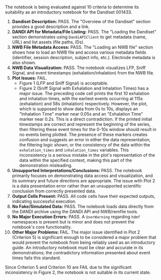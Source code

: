 The notebook is being evaluated against 10 criteria to determine its suitability as an introductory notebook for the Dandiset 001433.

1.  **Dandiset Description:** PASS. The "Overview of the Dandiset" section provides a good description and a link.
2.  **DANDI API for Metadata/File Listing:** PASS. The "Loading the Dandiset" section demonstrates using `DandiAPIClient` to get metadata (name, URL) and list assets (file paths, IDs).
3.  **NWB File Metadata Access:** PASS. The "Loading an NWB file" section shows how to load an NWB file and access various metadata fields (identifier, session description, subject info, etc.). Electrode metadata is also shown.
4.  **NWB Data Visualization:** PASS. The notebook visualizes LFP, Sniff Signal, and event timestamps (exhalation/inhalation) from the NWB file.
5.  **Plot Issues:** FAIL.
    *   Figure 1 (LFP and Sniff Signal) is acceptable.
    *   Figure 2 (Sniff Signal with Exhalation and Inhalation Times) has a major issue. The preceding code cell prints the first 10 exhalation and inhalation times, with the earliest events occurring at 115s (exhalation) and 58s (inhalation) respectively. However, the plot, which is supposed to show data from 0s to 10s, displays an "Inhalation Time" marker near 0.05s and an "Exhalation Time" marker near 0.2s. This is a direct contradiction. If the printed initial timestamps are correct and represent the beginning of the series, then filtering these event times for the 0-10s window should result in no events being plotted. The presence of these markers creates confusion and suggests an error in either the data representation, the filtering logic shown, or the consistency of the data within the `exhalation_times` and `inhalation_times` variables. This inconsistency is a serious mistake in the plot's representation of the data within the specified context, making this part of the demonstration misleading.
6.  **Unsupported Interpretations/Conclusions:** PASS. The notebook primarily focuses on demonstrating data access and visualization, and its summary and future directions are appropriate. The issue with Plot 2 is a data presentation error rather than an unsupported scientific conclusion from correctly presented data.
7.  **Output Cells Present:** PASS. All code cells have their expected outputs, indicating successful execution.
8.  **No Fake/Simulated Data:** PASS. The notebook loads data directly from the DANDI archive using the DANDI API and NWB/remfile tools.
9.  **No Major Execution Errors:** PASS. A `UserWarning` regarding `hdmf` namespaces is present but is minor and does not prevent the notebook's core functionality.
10. **Other Major Problems:** FAIL. The major issue identified in Plot 2 (Criterion 5) is significant enough to be considered a major problem that would prevent the notebook from being reliably used as an introductory guide. An introductory notebook must be clear and accurate in its demonstrations; the contradictory information presented about event times fails this standard.

Since Criterion 5 and Criterion 10 are FAIL due to the significant inconsistency in Figure 2, the notebook is not suitable in its current state.